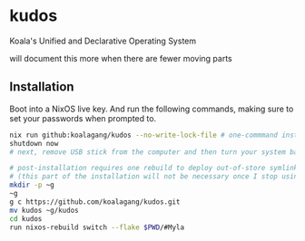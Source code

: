 # kudos
Koala's Unified and Declarative Operating System

will document this more when there are fewer moving parts

## Installation
Boot into a NixOS live key. And run the following commands, making sure to set your passwords when prompted to.
```sh
nix run github:koalagang/kudos --no-write-lock-file # one-commmand install
shutdown now
# next, remove USB stick from the computer and then turn your system back on

# post-installation requires one rebuild to deploy out-of-store symlinks
# (this part of the installation will not be necessary once I stop using these symlinks for eww and neovim)
mkdir -p ~g
~g
g c https://github.com/koalagang/kudos.git
mv kudos ~g/kudos
cd kudos
run nixos-rebuild switch --flake $PWD/#Myla
```
